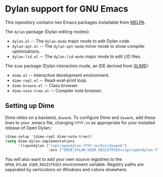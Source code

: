 # Dylan support for GNU Emacs

This repository contains two Emacs packages installable from
[MELPA](https://melpa.org/).

The `dylan` package (Dylan editing modes):

* `dylan.el` -- The `dylan-mode` major mode to edit Dylan code.
* `dylan-opt.el` -- The `dylan-opt-mode` minor mode to show compiler
  optimizations.
* `dylan-lid.el` -- The `dylan-lid-mode` major mode to edit LID files.

The `dime` package (Dylan interaction mode, an IDE derived from
[SLIME](https://common-lisp.net/project/slime/)):

* `dime.el` -- Interactive development environment.
* `dime-repl.el` -- Read-eval-print loop.
* `dime-browse.el` -- Class browser.
* `dime-note-tree.el` -- Compiler note browser.

## Setting up Dime

Dime relies on a backend, `dswank`. To configure Dime and `dswank`,
add these lines to your .emacs file, changing `YYYY.nn` as appropriate
for your installed release of Open Dylan::

```lisp
(dime-setup '(dime-repl dime-note-tree))
(setq dime-dylan-implementations
      '((opendylan ("/opt/opendylan-YYYY.nn/bin/dswank")
                    :env ("OPEN_DYLAN_USER_REGISTRIES=/opt/opendylan-YYYY.nn/sources/registry"))))
```

You will also want to add your own source registries to the
`OPEN_DYLAN_USER_REGISTRIES` environment variable. Registry paths are
separated by semicolons on Windows and colons elsewhere.
